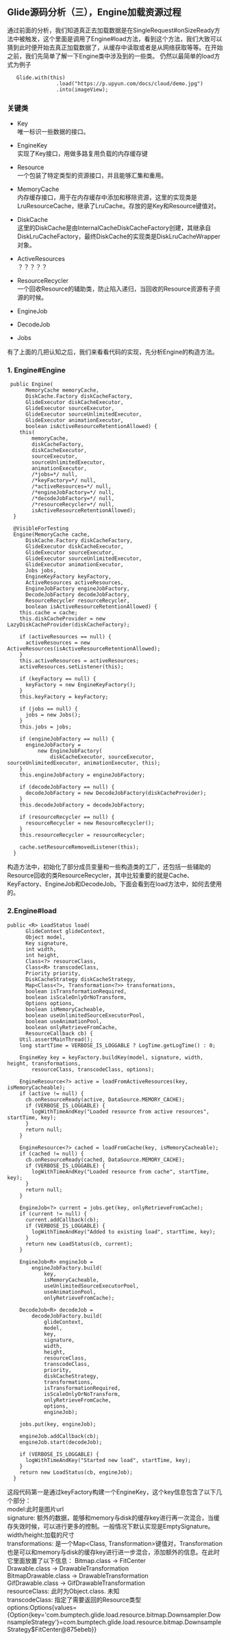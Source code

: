 ## Glide源码分析（三），Engine加载资源过程
通过前面的分析，我们知道真正去加载数据是在SingleRequest#onSizeReady方法中被触发，这个里面是调用了Engine#load方法，看到这个方法，我们大致可以猜到此时便开始去真正加载数据了，从缓存中读取或者是从网络获取等等。在开始之前，我们先简单了解一下Engine类中涉及到的一些类。
仍然以最简单的load方式为例子

```
   Glide.with(this)
                .load("https://p.upyun.com/docs/cloud/demo.jpg")
                .into(imageView);
```
### 关键类
- Key  
唯一标识一些数据的接口。

- EngineKey  
实现了Key接口，用做多路复用负载的内存缓存键

- Resource  
一个包装了特定类型的资源接口，并且能够汇集和重用。

- MemoryCache  
内存缓存接口，用于在内存缓存中添加和移除资源，这里的实现类是LruResourceCache，继承了LruCache。存放的是Key和Resource键值对。

- DiskCache  
这里的DiskCache是由InternalCacheDiskCacheFactory创建，其继承自DiskLruCacheFactory，最终DiskCache的实现类是DiskLruCacheWrapper对象。

- ActiveResources  
？？？？？

- ResourceRecycler  
一个回收Resource的辅助类，防止陷入递归，当回收的Resource资源有子资源的时候。

- EngineJob

- DecodeJob

- Jobs


有了上面的几把认知之后，我们来看看代码的实现，先分析Engine的构造方法。
### 1. Engine#Engine
```
 public Engine(
      MemoryCache memoryCache,
      DiskCache.Factory diskCacheFactory,
      GlideExecutor diskCacheExecutor,
      GlideExecutor sourceExecutor,
      GlideExecutor sourceUnlimitedExecutor,
      GlideExecutor animationExecutor,
      boolean isActiveResourceRetentionAllowed) {
    this(
        memoryCache,
        diskCacheFactory,
        diskCacheExecutor,
        sourceExecutor,
        sourceUnlimitedExecutor,
        animationExecutor,
        /*jobs=*/ null,
        /*keyFactory=*/ null,
        /*activeResources=*/ null,
        /*engineJobFactory=*/ null,
        /*decodeJobFactory=*/ null,
        /*resourceRecycler=*/ null,
        isActiveResourceRetentionAllowed);
  }

  @VisibleForTesting
  Engine(MemoryCache cache,
      DiskCache.Factory diskCacheFactory,
      GlideExecutor diskCacheExecutor,
      GlideExecutor sourceExecutor,
      GlideExecutor sourceUnlimitedExecutor,
      GlideExecutor animationExecutor,
      Jobs jobs,
      EngineKeyFactory keyFactory,
      ActiveResources activeResources,
      EngineJobFactory engineJobFactory,
      DecodeJobFactory decodeJobFactory,
      ResourceRecycler resourceRecycler,
      boolean isActiveResourceRetentionAllowed) {
    this.cache = cache;
    this.diskCacheProvider = new LazyDiskCacheProvider(diskCacheFactory);

    if (activeResources == null) {
      activeResources = new ActiveResources(isActiveResourceRetentionAllowed);
    }
    this.activeResources = activeResources;
    activeResources.setListener(this);

    if (keyFactory == null) {
      keyFactory = new EngineKeyFactory();
    }
    this.keyFactory = keyFactory;

    if (jobs == null) {
      jobs = new Jobs();
    }
    this.jobs = jobs;

    if (engineJobFactory == null) {
      engineJobFactory =
          new EngineJobFactory(
              diskCacheExecutor, sourceExecutor, sourceUnlimitedExecutor, animationExecutor, this);
    }
    this.engineJobFactory = engineJobFactory;

    if (decodeJobFactory == null) {
      decodeJobFactory = new DecodeJobFactory(diskCacheProvider);
    }
    this.decodeJobFactory = decodeJobFactory;

    if (resourceRecycler == null) {
      resourceRecycler = new ResourceRecycler();
    }
    this.resourceRecycler = resourceRecycler;

    cache.setResourceRemovedListener(this);
  }
```
构造方法中，初始化了部分成员变量和一些构造类的工厂，还包括一些辅助的Resource回收的类ResourceRecycler，其中比较重要的就是Cache、KeyFactory、EngineJob和DecodeJob。下面会看到在load方法中，如何去使用的。
### 2.Engine#load
```
public <R> LoadStatus load(
      GlideContext glideContext,
      Object model,
      Key signature,
      int width,
      int height,
      Class<?> resourceClass,
      Class<R> transcodeClass,
      Priority priority,
      DiskCacheStrategy diskCacheStrategy,
      Map<Class<?>, Transformation<?>> transformations,
      boolean isTransformationRequired,
      boolean isScaleOnlyOrNoTransform,
      Options options,
      boolean isMemoryCacheable,
      boolean useUnlimitedSourceExecutorPool,
      boolean useAnimationPool,
      boolean onlyRetrieveFromCache,
      ResourceCallback cb) {
    Util.assertMainThread();
    long startTime = VERBOSE_IS_LOGGABLE ? LogTime.getLogTime() : 0;

    EngineKey key = keyFactory.buildKey(model, signature, width, height, transformations,
        resourceClass, transcodeClass, options);

    EngineResource<?> active = loadFromActiveResources(key, isMemoryCacheable);
    if (active != null) {
      cb.onResourceReady(active, DataSource.MEMORY_CACHE);
      if (VERBOSE_IS_LOGGABLE) {
        logWithTimeAndKey("Loaded resource from active resources", startTime, key);
      }
      return null;
    }

    EngineResource<?> cached = loadFromCache(key, isMemoryCacheable);
    if (cached != null) {
      cb.onResourceReady(cached, DataSource.MEMORY_CACHE);
      if (VERBOSE_IS_LOGGABLE) {
        logWithTimeAndKey("Loaded resource from cache", startTime, key);
      }
      return null;
    }

    EngineJob<?> current = jobs.get(key, onlyRetrieveFromCache);
    if (current != null) {
      current.addCallback(cb);
      if (VERBOSE_IS_LOGGABLE) {
        logWithTimeAndKey("Added to existing load", startTime, key);
      }
      return new LoadStatus(cb, current);
    }

    EngineJob<R> engineJob =
        engineJobFactory.build(
            key,
            isMemoryCacheable,
            useUnlimitedSourceExecutorPool,
            useAnimationPool,
            onlyRetrieveFromCache);

    DecodeJob<R> decodeJob =
        decodeJobFactory.build(
            glideContext,
            model,
            key,
            signature,
            width,
            height,
            resourceClass,
            transcodeClass,
            priority,
            diskCacheStrategy,
            transformations,
            isTransformationRequired,
            isScaleOnlyOrNoTransform,
            onlyRetrieveFromCache,
            options,
            engineJob);

    jobs.put(key, engineJob);

    engineJob.addCallback(cb);
    engineJob.start(decodeJob);

    if (VERBOSE_IS_LOGGABLE) {
      logWithTimeAndKey("Started new load", startTime, key);
    }
    return new LoadStatus(cb, engineJob);
  }
```
这段代码第一是通过keyFactory构建一个EngineKey，这个key信息包含了以下几个部分：  
model:此时是图片url  
signature: 额外的数据，能够和memory与disk的缓存key进行再一次混合，当缓存失效时候，可以进行更多的控制。一般情况下默认实现是EmptySignature。  
width/height:加载的尺寸  
transformations: 是一个Map<Class<?>, Transformation<?>>键值对，Transformation也是可以和memory与disk的缓存key进行进一步混合，添加额外的信息。在此时它里面放置了以下信息：
Bitmap.class -> FitCenter  
Drawable.class -> DrawableTransformation  
BitmapDrawable.class -> DrawableTransformation  
GifDrawable.class -> GifDrawableTransformation  
resourceClass: 此时为Object.class. 未知  
transcodeClass: 指定了需要返回的Resource类型   
options:Options{values={Option{key='com.bumptech.glide.load.resource.bitmap.Downsampler.DownsampleStrategy'}=com.bumptech.glide.load.resource.bitmap.DownsampleStrategy$FitCenter@875ebeb}}

